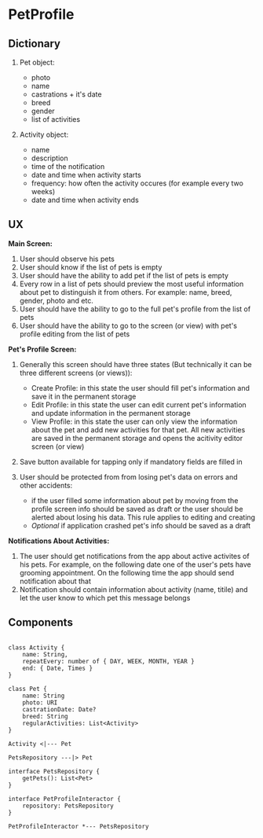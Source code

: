 # PetProfile

## Dictionary

1. Pet object:

    - photo
    - name
    - castrations + it's date
    - breed
    - gender
    - list of activities

2. Activity object:

    - name
    - description
    - time of the notification
    - date and time when activity starts
    - frequency: how often the activity occures (for example every two weeks)
    - date and time when activity ends

## UX

**Main Screen:**

1. User should observe his pets
2. User should know if the list of pets is empty
3. User should have the ability to add pet if the list of pets is empty
4. Every row in a list of pets should preview the most useful information about pet to distinguish it from others. For example: name, breed, gender, photo and etc.
5. User should have the ability to go to the full pet's profile from the list of pets
6. User should have the ability to go to the screen (or view) with pet's profile editing from the list of pets

**Pet's Profile Screen:**

1. Generally this screen should have three states (But technically it can be three different screens (or views)):

    - Create Profile: in this state the user should fill pet's information and save it in the permanent storage
    - Edit Profile: in this state the user can edit current pet's information and update information in the permanent storage
    - View Profile: in this state the user can only view the information about the pet and add new activities for that pet. All new activities are saved in the permanent storage and opens the acitivity editor screen (or view)

2. Save button available for tapping only if mandatory fields are filled in
3. User should be protected from from losing pet's data on errors and other accidents:

    - if the user filled some information about pet by moving from the profile screen info should be saved as draft or the user should be alerted about losing his data. This rule applies to editing and creating
    - *Optional* if application crashed pet's info should be saved as a draft

**Notifications About Activities:**

1. The user should get notifications from the app about active activites of his pets. For example, on the following date one of the user's pets have grooming appointment. On the following time the app should send notification about that
2. Notification should contain information about activity (name, titile) and let the user know to which pet this message belongs

## Components

```plantuml

class Activity {
    name: String,
    repeatEvery: number of { DAY, WEEK, MONTH, YEAR }
    end: { Date, Times }
}

class Pet {
    name: String
    photo: URI
    castrationDate: Date?
    breed: String
    regularActivities: List<Activity>
}

Activity <|--- Pet

PetsRepository ---|> Pet

interface PetsRepository {
    getPets(): List<Pet>
}

interface PetProfileInteractor {
    repository: PetsRepository
}

PetProfileInteractor *--- PetsRepository

```
